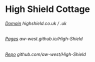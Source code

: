 # High Shield Cottage
###### [Domain](http://highshield.uk/)  highshield.co.uk / .uk
###### [Pages](https://aw-west.github.io/High-Shield/)  aw-west.github.io/High-Shield
###### [Repo](http://github.com/aw-west/High-Shield/)  github.com/aw-west/High-Shield
